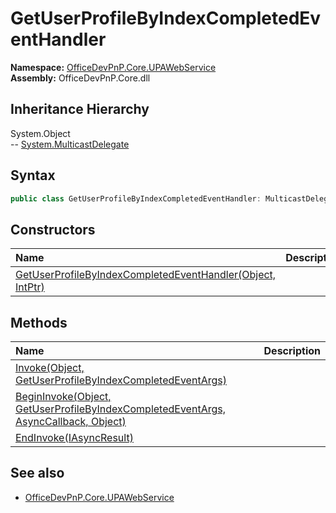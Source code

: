 # GetUserProfileByIndexCompletedEventHandler
  

**Namespace:** [OfficeDevPnP.Core.UPAWebService](OfficeDevPnP.Core.UPAWebService.md)  
**Assembly:** OfficeDevPnP.Core.dll  
## Inheritance Hierarchy
System.Object  
-- [System.MulticastDelegate](System.MulticastDelegate.md)
## Syntax
```C#
public class GetUserProfileByIndexCompletedEventHandler: MulticastDelegate
```
## Constructors
|**Name**|**Description**|
|:-----|:-----|
| [GetUserProfileByIndexCompletedEventHandler(Object, IntPtr)](OfficeDevPnP.Core.UPAWebService.GetUserProfileByIndexCompletedEventHandler.ctor1.md) | 
## Methods
|**Name**|**Description**|
|:-----|:-----|
| [Invoke(Object, GetUserProfileByIndexCompletedEventArgs)](OfficeDevPnP.Core.UPAWebService.GetUserProfileByIndexCompletedEventHandler.B4FDC4E4.md) | 
| [BeginInvoke(Object, GetUserProfileByIndexCompletedEventArgs, AsyncCallback, Object)](OfficeDevPnP.Core.UPAWebService.GetUserProfileByIndexCompletedEventHandler.4D35BAAE.md) | 
| [EndInvoke(IAsyncResult)](OfficeDevPnP.Core.UPAWebService.GetUserProfileByIndexCompletedEventHandler.C9867657.md) | 
## See also
- [OfficeDevPnP.Core.UPAWebService](OfficeDevPnP.Core.UPAWebService.md)
